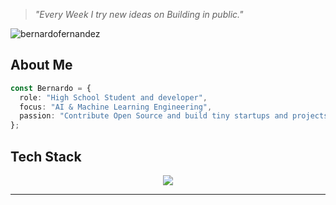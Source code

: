 > *"Every Week I try new ideas on Building in public."*

<p align="left"> <img src="https://komarev.com/ghpvc/?username=bernardofernandezz" alt="bernardofernandez" /> </p>

## About Me
```typescript
const Bernardo = {
  role: "High School Student and developer",
  focus: "AI & Machine Learning Engineering",
  passion: "Contribute Open Source and build tiny startups and projects"
};
```

## Tech Stack
<p align="center">
<img src="https://skillicons.dev/icons?i=html,css,js,ts,go,react,vite,git,nodejs,postgres,arduino,linux,server,ubuntu,postman,py,pytorch,tensorflow,tailwind,vscode,vercel,supabase,firebase,powershell,bash,mysql,express,npm,yarn,k8s,grafana,docker,googlecloud"/>
</p>

---
